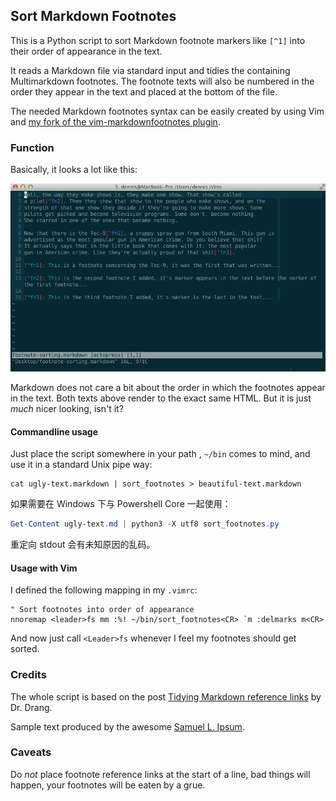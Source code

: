 ## Sort Markdown Footnotes

This is a Python script to sort Markdown footnote markers like `[^1]` into
their order of appearance in the text.

It reads a Markdown file via standard input and tidies the containing
Multimarkdown footnotes. The footnote texts will also be numbered in
the order they appear in the text and placed at the bottom
of the file.

The needed Markdown footnotes syntax can be easily created by using Vim and
[my fork of the vim-markdownfootnotes plugin][1].


### Function

Basically, it looks a lot like this:

![Screenshot][2]


Markdown does not care a bit about the order in which the footnotes appear in
the text. Both texts above render to the exact same HTML. But it is just *much*
nicer looking, isn't it?

#### Commandline usage

Just place the script somewhere in your path , `~/bin` comes to mind, and use
it in a standard Unix pipe way:

    cat ugly-text.markdown | sort_footnotes > beautiful-text.markdown

如果需要在 Windows 下与 Powershell Core 一起使用：

```powershell
Get-Content ugly-text.md | python3 -X utf8 sort_footnotes.py
```

重定向 stdout 会有未知原因的乱码。

#### Usage with Vim

I defined the following mapping in my `.vimrc`:

    " Sort footnotes into order of appearance
    nnoremap <leader>fs mm :%! ~/bin/sort_footnotes<CR> `m :delmarks m<CR>

And now just call `<Leader>fs` whenever I feel my footnotes should get sorted.

### Credits

The whole script is based on the post [Tidying Markdown reference links][3] by
Dr. Drang.

Sample text produced by the awesome [Samuel L. Ipsum][4].
### Caveats

Do *not* place footnote reference links at the start of a line, bad things will
happen, your footnotes will be eaten by a grue.


[1]: https://github.com/derdennis/vim-markdownfootnotes
[2]: ./footnote-sorting.gif
[3]: http://www.leancrew.com/all-this/2012/09/tidying-markdown-reference-links/
[4]: http://slipsum.com/
